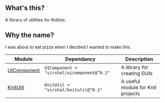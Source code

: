 ## What's this?
A library of utilities for Roblox.

## Why the name?
I was about to eat pizza when I decided I wanted to make this.

| Module | Dependancy | Description |
| -- | -- | -- |
| [UIComponent](https://virshal.github.io/CrustUtil/api/UIComponent) | `UIComponent = "virshal/uicomponent@^0.2"` | A library for creating GUIs
| [KnitUtil](https://virshal.github.io/CrustUtil/api/KnitUtil) | `KnitUtil = "virshal/knitutil@^0.1"` | A useful module for Knit projects
